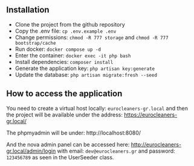 ## Installation

- Clone the project from the github repository
- Copy the .env file: `cp .env.example .env`
- Change permissions: `chmod -R 777 storage` and `chmod -R 777 bootstrap/cache`
- Run docker: `docker compose up -d `
- Enter the container: `docker exec -it php bash`
- Install dependencies: `composer install`
- Generate the application key: `php artisan key:generate`
- Update the database: `php artisan migrate:fresh --seed`

## How to access the application
You need to create a virtual host locally: `eurocleaners-gr.local` and then
the project will be available under the address: https://eurocleaners-gr.local/

The phpmyadmin will be under: http://localhost:8080/

And the nova admin panel can be accessed here: http://eurocleaners-gr.local/admin/login with
email: `dev@eurocleaners.gr` and password: `123456789` as seen in the UserSeeder class.


